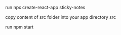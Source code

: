 run npx create-react-app sticky-notes

copy content of src folder into your app directory src

run npm start
